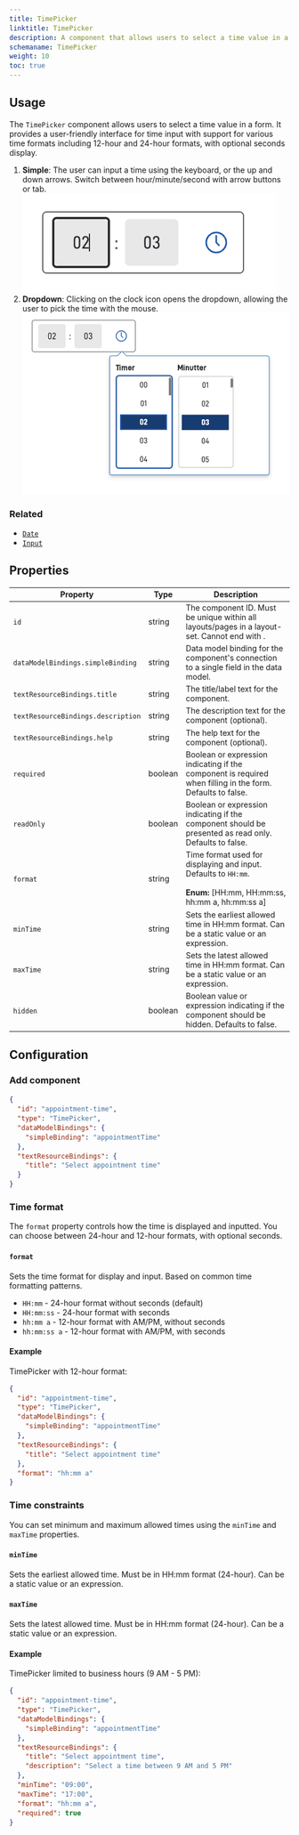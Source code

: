 ```yaml
---
title: TimePicker
linktitle: TimePicker
description: A component that allows users to select a time value in a form.
schemaname: TimePicker
weight: 10
toc: true
---
```


## Usage

The `TimePicker` component allows users to select a time value in a form. It provides a user-friendly interface for time input with support for various time formats including 12-hour and 24-hour formats, with optional seconds display.

1. **Simple**: The user can input a time using the keyboard, or the up and down arrows. Switch between hour/minute/second with arrow buttons or tab.
   ![Timepicker input](simpletimepicker.png "Timepicker input")
2. **Dropdown**: Clicking on the clock icon opens the dropdown, allowing the user to pick the time with the mouse.
   ![Timepicker dropdown](dropdownopen.png "Timepicker dropdown")


### Related

- [`Date`](/en/altinn-studio/v8/reference/ux/components/date/)
- [`Input`](/en/altinn-studio/v8/reference/ux/components/input/)

## Properties

| **Property**                           | **Type**  | **Description**                                                                                                                                                                                                                          |
|----------------------------------------|-----------|------------------------------------------------------------------------------------------------------------------------------------------------------------------------------------------------------------------------------------------|
| `id`                                   | string    | The component ID. Must be unique within all layouts/pages in a layout-set. Cannot end with <dash><number>.                                                                                                                               |
| `dataModelBindings.simpleBinding`      | string    | Data model binding for the component's connection to a single field in the data model.                                                                                                                                                   |
| `textResourceBindings.title`           | string    | The title/label text for the component.                                                                                                                                                                                                  |
| `textResourceBindings.description`     | string    | The description text for the component (optional).                                                                                                                                                                                       |
| `textResourceBindings.help`            | string    | The help text for the component (optional).                                                                                                                                                                                              |
| `required`                             | boolean   | Boolean or expression indicating if the component is required when filling in the form. Defaults to false.                                                                                                                               |
| `readOnly`                             | boolean   | Boolean or expression indicating if the component should be presented as read only. Defaults to false.                                                                                                                                   |
| `format`                               | string    | Time format used for displaying and input. Defaults to `HH:mm`. <br/><br/>**Enum:** [HH:mm, HH:mm:ss, hh:mm a, hh:mm:ss a]                                                                                                              |
| `minTime`                              | string    | Sets the earliest allowed time in HH:mm format. Can be a static value or an expression.                                                                                                                                                  |
| `maxTime`                              | string    | Sets the latest allowed time in HH:mm format. Can be a static value or an expression.                                                                                                                                                    |
| `hidden`                               | boolean   | Boolean value or expression indicating if the component should be hidden. Defaults to false.                                                                                                                                             |

## Configuration

### Add component

```json
{
  "id": "appointment-time",
  "type": "TimePicker",
  "dataModelBindings": {
    "simpleBinding": "appointmentTime"
  },
  "textResourceBindings": {
    "title": "Select appointment time"
  }
}
```

### Time format

The `format` property controls how the time is displayed and inputted. You can choose between 24-hour and 12-hour formats, with optional seconds.

#### `format`

Sets the time format for display and input. Based on common time formatting patterns.

- `HH:mm` - 24-hour format without seconds (default)
- `HH:mm:ss` - 24-hour format with seconds
- `hh:mm a` - 12-hour format with AM/PM, without seconds
- `hh:mm:ss a` - 12-hour format with AM/PM, with seconds

#### Example

TimePicker with 12-hour format:

```json
{
  "id": "appointment-time",
  "type": "TimePicker",
  "dataModelBindings": {
    "simpleBinding": "appointmentTime"
  },
  "textResourceBindings": {
    "title": "Select appointment time"
  },
  "format": "hh:mm a"
}
```

### Time constraints

You can set minimum and maximum allowed times using the `minTime` and `maxTime` properties.

#### `minTime`

Sets the earliest allowed time. Must be in HH:mm format (24-hour). Can be a static value or an expression.

#### `maxTime`

Sets the latest allowed time. Must be in HH:mm format (24-hour). Can be a static value or an expression.

#### Example

TimePicker limited to business hours (9 AM - 5 PM):

```json
{
  "id": "appointment-time",
  "type": "TimePicker",
  "dataModelBindings": {
    "simpleBinding": "appointmentTime"
  },
  "textResourceBindings": {
    "title": "Select appointment time",
    "description": "Select a time between 9 AM and 5 PM"
  },
  "minTime": "09:00",
  "maxTime": "17:00",
  "format": "hh:mm a",
  "required": true
}
```